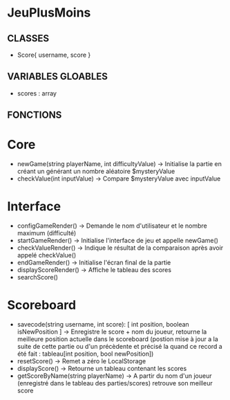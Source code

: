 # JeuPlusMoins

## CLASSES

- Score{ username, score }



## VARIABLES GLOABLES

- scores : array<Score>



## FONCTIONS

# Core
- newGame(string playerName, int difficultyValue) -> Initialise la partie en créant un générant un nombre aléatoire $mysteryValue
- checkValue(int inputValue) -> Compare $mysteryValue avec inputValue

# Interface
- configGameRender() -> Demande le nom d'utilisateur et le nombre maximum (difficulté)
- startGameRender() -> Initialise l'interface de jeu et appelle newGame()
- checkValueRender() -> Indique le résultat de la comparaison après avoir appelé checkValue()
- endGameRender() -> Initialise l'écran final de la partie
- displayScoreRender() -> Affiche le tableau des scores 
- searchScore()

# Scoreboard
- savecode(string username, int score): [ int position, boolean isNewPosition ] -> Enregistre le score + nom du joueur, retourne la meilleure position actuelle dans le scoreboard (postion mise à jour a la suite de cette partie ou d'un précèdente et précisé la quand ce record a été fait : tableau[int position, bool newPosition])
- resetScore() -> Remet a zéro le LocalStorage
- displayScore() -> Retourne un tableau contenant les scores
- getScoreByName(string playerName) -> A partir du nom d'un joueur (enregistré dans le tableau des parties/scores) retrouve son meilleur score